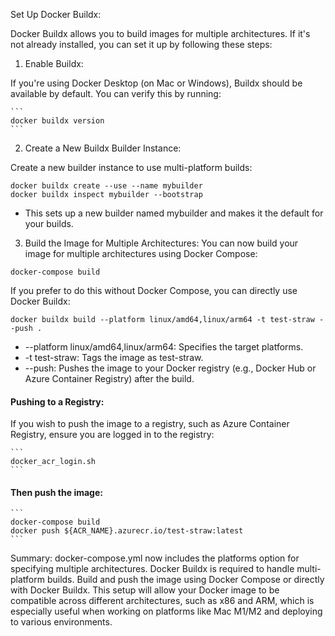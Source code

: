 Set Up Docker Buildx:

Docker Buildx allows you to build images for multiple architectures. If it's not already installed, you can set it up by following these steps:

1. Enable Buildx:

If you're using Docker Desktop (on Mac or Windows), Buildx should be available by default. You can verify this by running:

    ```
    docker buildx version
    ```

2. Create a New Buildx Builder Instance:

Create a new builder instance to use multi-platform builds:

```
docker buildx create --use --name mybuilder
docker buildx inspect mybuilder --bootstrap
```

* This sets up a new builder named mybuilder and makes it the default for your builds.

3. Build the Image for Multiple Architectures:
You can now build your image for multiple architectures using Docker Compose:

```
docker-compose build
```

If you prefer to do this without Docker Compose, you can directly use Docker Buildx:

```
docker buildx build --platform linux/amd64,linux/arm64 -t test-straw --push .
```

* --platform linux/amd64,linux/arm64: Specifies the target platforms.
* -t test-straw: Tags the image as test-straw.
* --push: Pushes the image to your Docker registry (e.g., Docker Hub or Azure Container Registry) after the build.

#### Pushing to a Registry:
If you wish to push the image to a registry, such as Azure Container Registry, ensure you are logged in to the registry:

    ```
    docker_acr_login.sh
    ```
#### Then push the image:

    ```
    docker-compose build
    docker push ${ACR_NAME}.azurecr.io/test-straw:latest
    ```

Summary:
docker-compose.yml now includes the platforms option for specifying multiple architectures.
Docker Buildx is required to handle multi-platform builds.
Build and push the image using Docker Compose or directly with Docker Buildx.
This setup will allow your Docker image to be compatible across different architectures, such as x86 and ARM, which is especially useful when working on platforms like Mac M1/M2 and deploying to various environments.